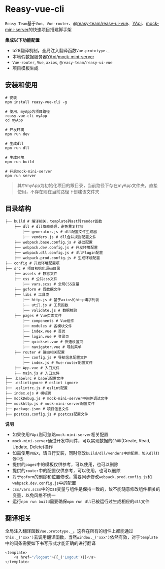 # Reasy-vue-cli
`Reasy Team`基于`Vue`、`Vue-router`、[@reasy-team/reasy-ui-vue](https://www.npmjs.com/package/@reasy-team/reasy-ui-vue)、[YApi](https://yapi.ymfe.org/)、[mock-mini-server](https://github.com/moshang-xc/mock-mini-server)的快速项目搭建脚手架

**集成以下功能配置**
- b28翻译机制，全局注入翻译函数`Vue.prototype._`
- 本地假数据服务器[YApi](https://yapi.ymfe.org/)/[mock-mini-server](https://github.com/moshang-xc/mock-mini-server)
- `Vue-router`, `Vue`, `axios`, `@reasy-team/reasy-ui-vue`
- 项目模板生成

## 安装和使用
```
# 安装
npm install reasy-vue-cli -g

# 使用，myApp为项目路径
reasy-vue-cli myApp
cd myApp

# 开发环境
npm run dev

# 生成dll
npm run dll

# 生成环境
npm run build

# 开启mock-mini-server
npm run server

```
> 其中myApp为初始化项目的跟目录，当前路径下存在myApp文件夹，直接使用，不存在则在当前路径下创建该文件夹

## 目录结构
```
├── build # 编译相关，template转ast转render函数
    ├── dll # dll依赖处理，避免重复打包
        ├── generator.js # dll配置文件生成器
        ├── venders.js # dll合并规则配置文件
    ├── webpack.base.config.js # 基础配置
    ├── webpack.dev.config.js # 开发环境配置
    ├── webpack.dll.config.js # dllPlugin配置
    ├── webpack.prod.config.js # 生成环境配置
├── config # 开发环境配置项
├── src # 项目初始化源码目录
    ├── assets # 静态文件
    ├── css # 公共css文件
        ├── vars.scss # 全局CSS变量
    ├── goform # 假数据文件
    ├── libs # 工具类
        ├── http.js # 基于axios的http请求封装
        ├── util.js # 工具函数
        ├── validate.js # 数据校验
    ├── pages # Vue页面文件
        ├── components # Vue组件
        ├── modules # 各模块文件
        ├── index.vue # 首页
        ├── login.vue # 登录页
        ├── quickset.vue # 快速设置页
        ├── navigator.vue # 导航菜单
    ├── router # 路由相关配置
        ├── config.js # 导航信息配置文件
        ├── index.js # Vue-router配置文件
    ├── App.vue # 入口文件
    ├── main.js # 入口文件
├── .babelrc # babel配置文件
├── .eslintignore # eslint ignore
├── .eslintrc.js # eslint配置
├── index.ejs # 模板页
├── mockDebug.js # mock-mini-server中间件调试文件
├── mockhttp.js # mock-mini-server配置文件
├── package.json # 项目信息文件
├── postcss.config.js # postcss配置文件
```

**说明**
- 如果使用`YApi`则可忽略`mock-mini-server`相关配置
- `mock-mini-server`通过开发中间件，可以实现数据的`CRUD`(Create, Read, Update, Delete)操作
- 如需使用`VUEX`，请自行安装，同时修改`build/dll/venders中的配置，加入dll打包中去`
- 提供的`pages`中的模板仅供参考，可以使用，也可以删除
- 提供的`router`中的配置仅供参考，可以使用，也可以删除
- 对于`goform`的删除和位置修改，需要同步修改`webpack.prod.config.js`和`webpack.dev.config.js`中的配置
- `css/vars.scss`中的css变量与组件是保持一致的，故不能随意修改组件相关的变量，以免风格不统一
- 运行`npm run build`需要确保`npm run dll`已被运行过生成相应的`dll`文件

## 翻译相关

全局注入翻译函数`Vue.prototype._`，这样在所有的组件上都能通过`this._('xxx')`去调用翻译函数，当然`window._('xxx')`依然有效，对于`template`中的词条需要如下书写形式才能正确的进行翻译
```js
<template>
    <a href="/logout">{{_('Logout')}}</a>
</template>
```